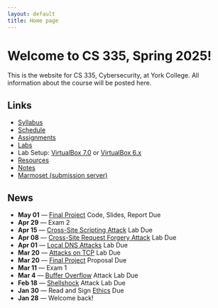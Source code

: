 ```yaml
---
layout: default
title: Home page
---
```

# Welcome to CS 335, Spring 2025!

This is the website for CS 335, Cybersecurity, at York College. All information about the course will be posted here.

## Links

* [Syllabus](syllabus/index.html)
* [Schedule](schedule/index.html)
* [Assignments](assignments/index.html)
* [Labs](labs/index.html)
* Lab Setup: [VirtualBox 7.0](labs/setupv7.html) or [VirtualBox 6.x](labs/setup.html)
* [Resources](resources/index.html)
* [Notes](notes/index.html)
* <a href="https://cs.ycp.edu/marmoset" target="_blank">Marmoset (submission server)</a>

## News
<!-- * **May 09** &mdash; Final Project Presentations (as needed)
* **May 07** &mdash; Final Project Presentations
* **May 02** &mdash; [Final Project](assignments/project.html) Code, Slides, Report Due
* **Apr 30** &mdash; Optional Labs Due
* **Apr 30** &mdash; [SQL Injection Attack](labs/sql_attack.html) Lab Due

* **Apr 14** &mdash; [Cross-Site Request Forgery Attack](labs/csrf.html) Lab Due  
-->

* **May 01** &mdash; [Final Project](assignments/project.html) Code, Slides, Report Due
* **Apr 29** &mdash; Exam 2
* **Apr 15** &mdash; [Cross-Site Scripting Attack](labs/xss_attack.html) Lab Due
* **Apr 08** &mdash; [Cross-Site Request Forgery Attack](labs/csrf.html) Lab Due 
* **Apr 01** &mdash; [Local DNS Attacks](labs/dns_attack.html) Lab Due
* **Mar 20** &mdash; [Attacks on TCP](labs/tcp_attack.html) Lab Due
* **Mar 20** &mdash; [Final Project](assignments/project.html) Proposal Due
* **Mar 11** &mdash; Exam 1
* **Mar 4** &mdash; [Buffer Overflow](labs/buffer_overflow.html) Attack Lab Due
* **Feb 18** &mdash; [Shellshock](labs/shellshock.html) Attack Lab Due
* **Jan 30** &mdash; Read and Sign [Ethics](assignments/ethics.html) Due
* **Jan 28** &mdash; Welcome back!